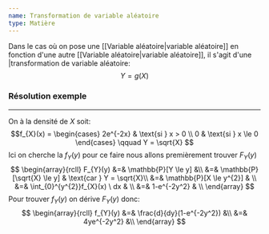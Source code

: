 ```yaml
---
name: Transformation de variable aléatoire
type: Matière
---
```

Dans le cas où on pose une [[Variable aléatoire|variable aléatoire]] en fonction d'une autre [[Variable aléatoire|variable aléatoire]], il s'agit d'une |transformation de variable aléatoire:
$$Y = g(X)$$

### Résolution exemple
---
On à la densité de $X$ soit:
$$f_{X}(x) = \begin{cases}
2e^{-2x} & \text{si } x > 0 \\
0 & \text{si } x \le 0
\end{cases}
\qquad
Y = \sqrt{X}
$$
Ici on cherche la $f_{Y}(y)$ pour ce faire nous allons premièrement trouver $F_{Y}(y)$
$$
\begin{array}{rcll}
F_{Y}(y) &=& \mathbb{P}[Y \le y] &\\
&=& \mathbb{P}[\sqrt{X} \le y] & \text{car } Y = \sqrt{X}\\
&=& \mathbb{P}[X \le y^{2}] & \\
&=& \int_{0}^{y^{2}}f_{X}(x) \ dx & \\
&=& 1-e^{-2y^2} & \\
\end{array}
$$
Pour trouver $f_{Y}(y)$ on dérive $F_{Y}(y)$ donc:
$$
\begin{array}{rcll}
f_{Y}(y) &=& \frac{d}{dy}(1-e^{-2y^2}) &\\
 &=& 4ye^{-2y^2} &\\
\end{array}
$$